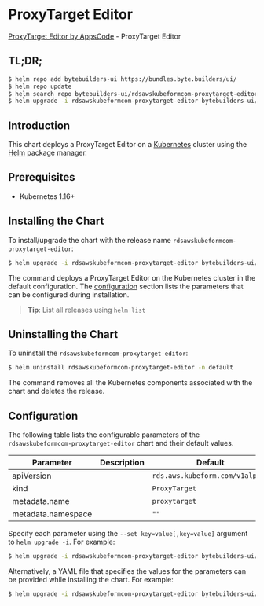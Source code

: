 # ProxyTarget Editor

[ProxyTarget Editor by AppsCode](https://byte.builders) - ProxyTarget Editor

## TL;DR;

```bash
$ helm repo add bytebuilders-ui https://bundles.byte.builders/ui/
$ helm repo update
$ helm search repo bytebuilders-ui/rdsawskubeformcom-proxytarget-editor --version=v0.4.16
$ helm upgrade -i rdsawskubeformcom-proxytarget-editor bytebuilders-ui/rdsawskubeformcom-proxytarget-editor -n default --create-namespace --version=v0.4.16
```

## Introduction

This chart deploys a ProxyTarget Editor on a [Kubernetes](http://kubernetes.io) cluster using the [Helm](https://helm.sh) package manager.

## Prerequisites

- Kubernetes 1.16+

## Installing the Chart

To install/upgrade the chart with the release name `rdsawskubeformcom-proxytarget-editor`:

```bash
$ helm upgrade -i rdsawskubeformcom-proxytarget-editor bytebuilders-ui/rdsawskubeformcom-proxytarget-editor -n default --create-namespace --version=v0.4.16
```

The command deploys a ProxyTarget Editor on the Kubernetes cluster in the default configuration. The [configuration](#configuration) section lists the parameters that can be configured during installation.

> **Tip**: List all releases using `helm list`

## Uninstalling the Chart

To uninstall the `rdsawskubeformcom-proxytarget-editor`:

```bash
$ helm uninstall rdsawskubeformcom-proxytarget-editor -n default
```

The command removes all the Kubernetes components associated with the chart and deletes the release.

## Configuration

The following table lists the configurable parameters of the `rdsawskubeformcom-proxytarget-editor` chart and their default values.

|     Parameter      | Description |                  Default                   |
|--------------------|-------------|--------------------------------------------|
| apiVersion         |             | <code>rds.aws.kubeform.com/v1alpha1</code> |
| kind               |             | <code>ProxyTarget</code>                   |
| metadata.name      |             | <code>proxytarget</code>                   |
| metadata.namespace |             | <code>""</code>                            |


Specify each parameter using the `--set key=value[,key=value]` argument to `helm upgrade -i`. For example:

```bash
$ helm upgrade -i rdsawskubeformcom-proxytarget-editor bytebuilders-ui/rdsawskubeformcom-proxytarget-editor -n default --create-namespace --version=v0.4.16 --set apiVersion=rds.aws.kubeform.com/v1alpha1
```

Alternatively, a YAML file that specifies the values for the parameters can be provided while
installing the chart. For example:

```bash
$ helm upgrade -i rdsawskubeformcom-proxytarget-editor bytebuilders-ui/rdsawskubeformcom-proxytarget-editor -n default --create-namespace --version=v0.4.16 --values values.yaml
```
